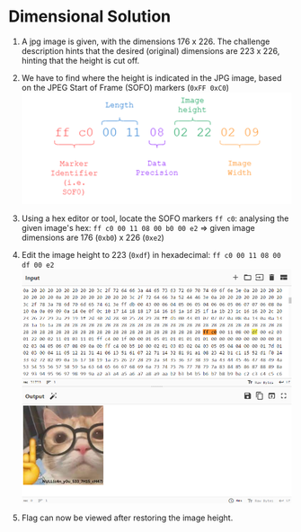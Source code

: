 # Dimensional Solution

1. A jpg image is given, with the dimensions 176 x 226. The challenge description hints that the desired (original) dimensions are 223 x 226, hinting that the height is cut off.

2. We have to find where the height is indicated in the JPG image, based on the JPEG Start of Frame (SOFO) markers (`0xFF 0xC0`)
![image](images/sofo.png)

3. Using a hex editor or tool, locate the SOFO markers `ff c0`: analysing the given image's hex:
    `ff c0 00 11 08 00 b0 00 e2` => given image dimensions are 176 (`0xb0`) x 226 (`0xe2`)

4. Edit the image height to 223 (`0xdf`) in hexadecimal: `ff c0 00 11 08 00 df 00 e2` 
![dimensional_solve](images/dim_solve.png)

5. Flag can now be viewed after restoring the image height.


